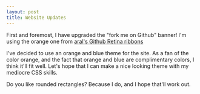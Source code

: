 ```yaml
---
layout: post
title: Website Updates
---
```


First and foremost, I have upgraded the "fork me on Github" banner! I'm using the orange one from [aral's Github Retina ribbons](https://github.com/aral/fork-me-on-github-retina-ribbons "aral's Github retina ribbons")

I've decided to use an orange and blue theme for the site. As a fan of the color orange, and the fact that orange and blue are complimentary colors, I think it'll fit well. Let's hope that I can make a nice looking theme with my mediocre CSS skills.

Do you like rounded rectangles? Because I do, and I hope that'll work out.